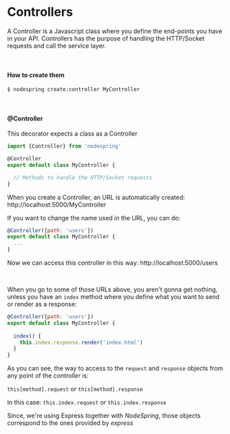 # Controllers

A Controller is a Javascript class where you define the end-points you have in your API. Controllers has the purpose of handling the HTTP/Socket requests and call the service layer.


<br/>


#### How to create them
```bash
$ nodespring create:controller MyController
```

<br/>

#### @Controller

This decorator expects a class as a Controller

```javascript
import {Controller} from 'nodespring'

@Controller
export default class MyController {

  // Methods to handle the HTTP/Socket requests
}
```

When you create a Controller, an URL is automatically created: http://localhost:5000/MyController

If you want to change the name used in the URL, you can do:

```javascript
@Controller({path: 'users'})
export default class MyController {
  ...
}
```
Now we can access this controller in this way: http://localhost:5000/users

<br/>

When you go to some of those URLs above, you aren't gonna get nothing, unless you have an `index` method where you define what you want to send or render as a response:

```javascript
@Controller({path: 'users'})
export default class MyController {
  
  index() {
    this.index.response.render('index.html')
  }
}
```

As you can see, the way to access to the `request` and `response` objects from any point of the *controller* is:

`this[method].request` or `this[method].response`

In this case:
`this.index.request` or `this.index.response`

Since, we're using Express together with *NodeSpring*, those objects correspond to the ones provided by *express*